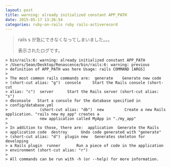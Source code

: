 ```yaml
---
layout: post
title: warning: already initialized constant APP_PATH
date: 2015-05-17 13:26:54
categories: ruby-on-rails ruby rails-activerecord
---
```

<blockquote>
  <p>rails s が急にできなくなってしまいました。。。</p>
  
  <p>表示されたログです。</p>
</blockquote>

<pre><code>&gt; bin/rails:6: warning: already initialized constant APP_PATH
&gt; /Users/Sean/Desktop/Renascence/bin/rails:6: warning: previous
&gt; definition of APP_PATH was here Usage: rails COMMAND [ARGS]
&gt; 
&gt; The most common rails commands are:  generate    Generate new code
&gt; (short-cut alias: "g")  console     Start the Rails console (short-cut
&gt; alias: "c")  server      Start the Rails server (short-cut alias: "s")
&gt; dbconsole   Start a console for the database specified in
&gt; config/database.yml
&gt;              (short-cut alias: "db")  new         Create a new Rails application. "rails new my_app" creates a
&gt;              new application called MyApp in "./my_app"
&gt; 
&gt; In addition to those, there are:  application  Generate the Rails
&gt; application code  destroy      Undo code generated with "generate"
&gt; (short-cut alias: "d")  plugin new   Generates skeleton for developing
&gt; a Rails plugin  runner       Run a piece of code in the application
&gt; environment (short-cut alias: "r")
&gt; 
&gt; All commands can be run with -h (or --help) for more information.
</code></pre>

